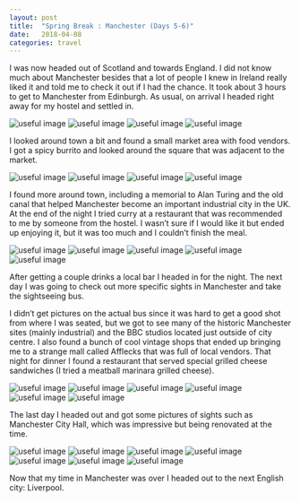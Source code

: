 ```yaml
---
layout: post
title:  "Spring Break : Manchester (Days 5-6)"
date:   2018-04-08
categories: travel
---
```


I was now headed out of Scotland and towards England. I did not know much about Manchester besides that a lot of people I knew in Ireland really liked it and told me to check it out if I had the chance. It took about 3 hours to get to Manchester from Edinburgh. As usual, on arrival I headed right away for my hostel and settled in.

![useful image]({{site.baseurl}}/assets/img/sb-manchester-1/dsc00581.jpg)
![useful image]({{site.baseurl}}/assets/img/sb-manchester-1/dsc00583.jpg)
![useful image]({{site.baseurl}}/assets/img/sb-manchester-1/dsc00584.jpg)
![useful image]({{site.baseurl}}/assets/img/sb-manchester-1/dsc00585.jpg)

I looked around town a bit and found a small market area with food vendors. I got a spicy burrito and looked around the square that was adjacent to the market.

![useful image]({{site.baseurl}}/assets/img/sb-manchester-2/dsc00586.jpg)
![useful image]({{site.baseurl}}/assets/img/sb-manchester-2/dsc00587.jpg)
![useful image]({{site.baseurl}}/assets/img/sb-manchester-2/dsc00588.jpg)
![useful image]({{site.baseurl}}/assets/img/sb-manchester-2/dsc00589.jpg)

I found more around town, including a memorial to Alan Turing and the old canal that helped Manchester become an important industrial city in the UK. At the end of the night I tried curry at a restaurant that was recommended to me by someone from the hostel. I wasn’t sure if I would like it but ended up enjoying it, but it was too much and I couldn’t finish the meal.

![useful image]({{site.baseurl}}/assets/img/sb-manchester-3/dsc00590.jpg)
![useful image]({{site.baseurl}}/assets/img/sb-manchester-3/dsc00591.jpg)
![useful image]({{site.baseurl}}/assets/img/sb-manchester-3/dsc00592.jpg)
![useful image]({{site.baseurl}}/assets/img/sb-manchester-3/dsc00593.jpg)
![useful image]({{site.baseurl}}/assets/img/sb-manchester-3/dsc00594.jpg)

After getting a couple drinks a local bar I headed in for the night. The next day I was going to check out more specific sights in Manchester and take the sightseeing bus.

I didn’t get pictures on the actual bus  since it was hard to get a good shot from where I was seated, but we got to see many of the historic Manchester sites (mainly industrial) and the BBC studios located just outside of city centre. I also found a bunch of cool vintage shops that ended up bringing me to a strange mall called Afflecks that was full of local vendors. That night for dinner I found a restaurant that served special grilled cheese sandwiches (I tried a meatball marinara grilled cheese).

![useful image]({{site.baseurl}}/assets/img/sb-manchester-4/dsc00595.jpg)
![useful image]({{site.baseurl}}/assets/img/sb-manchester-4/dsc00596.jpg)
![useful image]({{site.baseurl}}/assets/img/sb-manchester-4/dsc00597.jpg)
![useful image]({{site.baseurl}}/assets/img/sb-manchester-4/dsc00598.jpg)
![useful image]({{site.baseurl}}/assets/img/sb-manchester-4/dsc00599.jpg)
![useful image]({{site.baseurl}}/assets/img/sb-manchester-4/dsc00600.jpg)

The last day I headed out and got some pictures of sights such as Manchester City Hall, which was impressive but being renovated at the time.

![useful image]({{site.baseurl}}/assets/img/sb-manchester-5/dsc00601.jpg)
![useful image]({{site.baseurl}}/assets/img/sb-manchester-5/dsc00602.jpg)
![useful image]({{site.baseurl}}/assets/img/sb-manchester-5/dsc00603.jpg)
![useful image]({{site.baseurl}}/assets/img/sb-manchester-5/dsc00604.jpg)
![useful image]({{site.baseurl}}/assets/img/sb-manchester-5/dsc00605.jpg)
![useful image]({{site.baseurl}}/assets/img/sb-manchester-5/dsc00606.jpg)
![useful image]({{site.baseurl}}/assets/img/sb-manchester-5/dsc00607.jpg)

Now that my time in Manchester was over I headed out to the next English city: Liverpool.